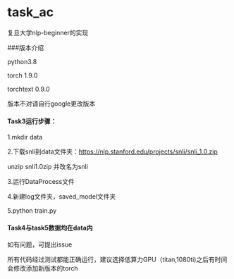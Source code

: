 # task_ac
复旦大学nlp-beginner的实现

###版本介绍

python3.8

torch 1.9.0

torchtext 0.9.0

版本不对请自行google更改版本

#### Task3运行步骤：

1.mkdir   data

2.下载snli到data文件夹：https://nlp.stanford.edu/projects/snli/snli_1.0.zip

unzip  snli1.0zip 并改名为snli

3.运行DataProcess文件

4.新建log文件夹，saved_model文件夹

5.python train.py

#### Task4与task5数据均在data内

如有问题，可提出issue

所有代码经过测试都能正确运行，建议选择低算力GPU（titan,1080ti)之后有时间会修改添加新版本的torch

